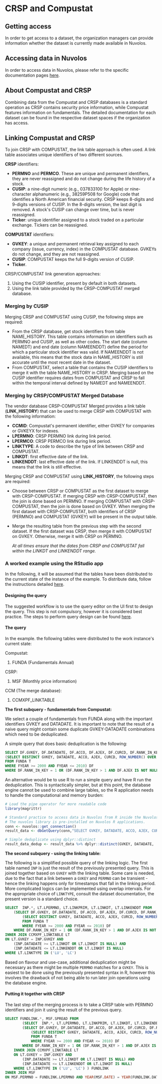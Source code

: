 # CRSP and Compustat

## Getting access

In order to get access to a dataset, the organization managers can provide information whether the dataset is currently made available in Nuvolos.

## Accessing data in Nuvolos

In order to access data in Nuvolos, please refer to the specific documentation pages [here](../work-with-data-in-nuvolos/).

## About Compustat and CRSP

Combining data from the Compustat and CRSP databases is a standard operation as CRSP contains security price information, while Compustat features information on fundamentals. The detailed documentation for each dataset can be found in the respective dataset spaces if the organization has access.

## Linking Compustat and CRSP

To join CRSP with COMPUSTAT, the link table approach is often used. A link table associates unique identifiers of two different sources.

**CRSP** identifiers:

* **PERMNO** and **PERMCO**. These are unique and permanent identifiers, they are never reassigned and do not change during the life history of a stock.
* **CUSIP**: a nine-digit numeric \(e.g., 037833100 for Apple\) or nine-character alphanumeric \(e.g., 38259P508 for Google\) code that identifies a North American financial security. CRSP keeps 8-digits and 9-digits versions of CUSIP. In the 8-digits version, the last digit is removed. A stock's CUSIP can change over time, but is never reassigned.
* **Ticker**: unique identifier assigned to a stock traded on a particular exchange. Tickers can be reassigned.

**COMPUSTAT** identifiers:

* **GVKEY**: a unique and permanent retrieval key assigned to each company \(issue, currency, index\) in the COMPUSTAT database. GVKEYs do not change, and they are not reassigned.
* **CUSIP**: COMPUSTAT keeps the full 9-digits version of CUSIP.
* **Ticker**.

CRSP/COMPUSTAT link generation approaches:

1. Using the CUSIP identifier, present by default in both datasets.
2. Using the link table provided by the CRSP-COMPUSTAT merged database.

### Merging by CUSIP

Merging CRSP and COMPUSTAT using CUSIP, the following steps are required:

* From the CRSP database, get stock identifiers from table NAME\_HISTORY. This table contains information on identifiers such as PERMNO and CUSIP, as well as other codes. The start date \(column NAMEDT\) and end date \(column NAMEENDDT\) define the period for which a particular stock identifier was valid. If NAMEENDDT is not available, this means that the stock data in NAME\_HISTORY is still accurate until the most recent date in the dataset.
* From COMPUSTAT, select a table that contains the CUSIP identifiers to merge it with the table NAME\_HISTORY in CRSP. Merging based on the CUSIP identifier requires dates from COMPUSTAT and CRSP to fall within the temporal interval defined by NAMEDT and NAMEENDDT.

### Merging by CRSP/COMPUSTAT Merged Database <a id="merging-by-crspcompustat-merged-database"></a>

The vendor database CRSP-COMPUSTAT Merged provides a link table \(**LINK\_HISTORY**\) that can be used to merge CRSP with COMPUSTAT with the following information:

* **CCMID**: Compustat's permanent identifier, either GVKEY for companies or GVKEYX for indexes.
* **LPERMNO**: CRSP PERMNO link during link period.
* **LPERMCO**: CRSP PERMCO link during link period.
* **LINKTYPE**: A code to describe the type of link between CRSP and COMPUSTAT.
* **LINKDT**: first effective date of the link.
* **LINKENDDT**: last effective date of the link. If LINKENDDT is null, this means that the link is still effective.

Merging CRSP and COMPUSTAT using **LINK\_HISTORY**, the following steps are required:

* Choose between CRSP or COMPUSTAT as the first dataset to merge with CRSP-COMPUSTAT. If merging CRSP with CRSP-COMPUSTAT, then the join is done based on PERMNO. If merging COMPUSTAT with CRSP-COMPUSTAT, then the join is done based on GVKEY. When merging the first dataset with CRSP-COMPUSTAT, both identifiers of CRSP \(PERMNO\) and COMPUSTAT \(GVKEY\) will be present in the output table.
* Merge the resulting table from the previous step with the second dataset. If the first dataset was CRSP, then merge it with COMPUSTAT on GVKEY. Otherwise, merge it with CRSP on PERMNO.

  _At all times ensure that the dates from CRSP and COMPUSTAT fall within the LINKDT and LINKENDDT range._

### A worked example using the RStudio app

In the following, it will be assumed that the tables have been distributed to the current state of the instance of the example. To distribute data, follow the instructions detailed [here](../work-with-data-in-nuvolos/add-data-to-your-working-instance.md).

#### Designing the query

The suggested workflow is to use the query editor on the UI first to design the query. This step is not compulsory, however it is considered best practice. The steps to perform query design can be found [here](../work-with-data-in-nuvolos/the-table-view.md).

#### The query

In the example. the following tables were distributed to the work instance's current state:

Compustat:

1. FUNDA \(Fundamentals Annual\)

CSRP:

1. MSF \(Monthly price information\)

CCM \(The merge database\):

1. CCMXPF\_LINKTABLE

**The first subquery - fundamentals from Compustat:**

We select a couple of fundamentals from FUNDA along with the important identifiers GVKEY and DATADATE. It is important to note that the result of a naive query might contain some duplicate GVKEY-DATADATE combinations which need to be deduplicated.

A simple query that does basic deduplication is the following:

```sql
SELECT DF.GVKEY, DF.DATADATE, DF.ACCO, DF.AJEX, DF.CURCD, DF.RANK_IN_KEY FROM 
(SELECT DISTINCT GVKEY, DATADATE, ACCO, AJEX, CURCD, ROW_NUMBER() OVER (PARTITION BY GVKEY, DATADATE ORDER BY DATADATE) AS RANK_IN_KEY 
FROM FUNDA T
WHERE FYEAR >= 2000 AND FYEAR <= 2010) DF
WHERE DF.RANK_IN_KEY = 1 OR (DF.RANK_IN_KEY > 1 AND DF.AJEX IS NOT NULL)
```

An alternative would be to use R to run a simple query and have R run the deduplication. This is syntactically simpler, but at this point, the database engine cannot be used to combine large tables, so the R application needs to handle the computational and memory burden:

```r
# Load the pipe operator for more readable code
library(magrittr)

# Standard practice to access data in Nuvolos from R inside the Nuvolos app
# The nuvolos library is pre-installed on Nuvolos R applications.
conn <- nuvolos::get_connection()
result_data <- dbGetQuery(conn,"SELECT GVKEY, DATADATE, ACCO, AJEX, CURCD FROM FUNDA WHERE FYEAR >= 2000 AND FYEAR <= 2010")

# Simple deduplicate using dplyr::distinct
result_data_dedup <- result_data %>% dplyr::distinct(GVKEY, DATADATE, .keep_all = TRUE)

```

**The second subquery - using the linking table:**

The following is a simplified possible query of the linking logic. The first table named `INP` is just the result of the previously presented query. This is joined together based on `GVKEY` with the linking table. Some care is needed, due to the fact that a link between a `GVKEY` and `PERMNO` can be transient - hence the linking happens only for timestamps that fall in the linking period. More complicated logics can be implemented using overlap intervals. For the appropriate choice of `LINKTYPE`, consult the dataset documentation, the present version is a standard choice.

```sql
SELECT  INP.*, LT.LPERMNO, LT.LINKPRIM, LT.LINKDT, LT.LINKENDDT FROM
    (SELECT DF.GVKEY, DF.DATADATE, DF.ACCO, DF.AJEX, DF.CURCD, DF.RANK_IN_KEY FROM 
        (SELECT DISTINCT GVKEY, DATADATE, ACCO, AJEX, CURCD, ROW_NUMBER() OVER (PARTITION BY GVKEY, DATADATE ORDER BY DATADATE) AS RANK_IN_KEY 
        FROM FUNDA T
        WHERE FYEAR >= 2000 AND FYEAR <= 2010) DF
    WHERE DF.RANK_IN_KEY = 1 OR (DF.RANK_IN_KEY > 1 AND DF.AJEX IS NOT NULL) ) INP
INNER JOIN CCMXPF_LINKTABLE LT
ON LT.GVKEY = INP.GVKEY AND 
    (INP.DATADATE >= LT.LINKDT OR LT.LINKDT IS NULL) AND 
    (INP.DATADATE <= LT.LINKENDDT OR LT.LINKDT IS NULL)
WHERE LT.LINKTYPE IN ('LU', 'LC')
```

Based on flavour and use-case, additional deduplication might be necessary as there might be multiple `PERMNO` matches for a `GVKEY`. This is easiest to be done using the previously presented syntax in R, however this involves the drawback of not being able to run later join operations using the database engine.

#### Putting it together with CRSP

The last step of the merging process is to take a CRSP table with PERMNO identifiers and join it using the result of the previous query.

```sql
SELECT FUNDLINK.*, MSF.SPREAD FROM
        (SELECT  INP.*, LT.LPERMNO, LT.LINKPRIM, LT.LINKDT, LT.LINKENDDT FROM
        (SELECT DF.GVKEY, DF.DATADATE, DF.ACCO, DF.AJEX, DF.CURCD, DF.RANK_IN_KEY FROM 
            (SELECT DISTINCT GVKEY, DATADATE, ACCO, AJEX, CURCD, ROW_NUMBER() OVER (PARTITION BY GVKEY, DATADATE ORDER BY DATADATE) AS RANK_IN_KEY 
            FROM FUNDA T
            WHERE FYEAR >= 2000 AND FYEAR <= 2010) DF
        WHERE DF.RANK_IN_KEY = 1 OR (DF.RANK_IN_KEY > 1 AND DF.AJEX IS NOT NULL) ) INP
    INNER JOIN CCMXPF_LINKTABLE LT
    ON LT.GVKEY = INP.GVKEY AND 
        (INP.DATADATE >= LT.LINKDT OR LT.LINKDT IS NULL) AND 
        (INP.DATADATE <= LT.LINKENDDT OR LT.LINKDT IS NULL)
    WHERE LT.LINKTYPE IN ('LU', 'LC') ) FUNDLINK
INNER JOIN MSF
ON MSF.PERMNO = FUNDLINK.LPERMNO AND YEAR(MSF.DATE) = YEAR(FUNDLINK.DATADATE) AND MONTH(MSF.DATE) = MONTH(FUNDLINK.DATADATE)
```












